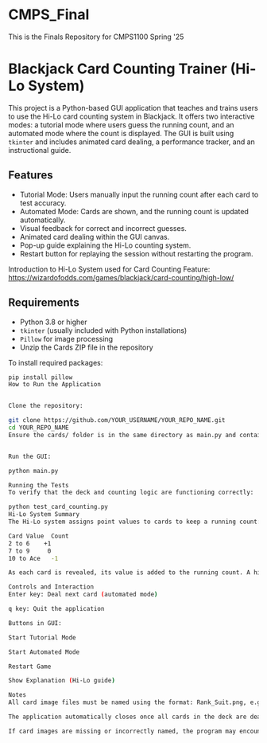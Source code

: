 # CMPS_Final
This is the Finals Repository for CMPS1100 Spring '25

# Blackjack Card Counting Trainer (Hi-Lo System)

This project is a Python-based GUI application that teaches and trains users to use the Hi-Lo card counting system in Blackjack. It offers two interactive modes: a tutorial mode where users guess the running count, and an automated mode where the count is displayed. The GUI is built using `tkinter` and includes animated card dealing, a performance tracker, and an instructional guide.

## Features

- Tutorial Mode: Users manually input the running count after each card to test accuracy.
- Automated Mode: Cards are shown, and the running count is updated automatically.
- Visual feedback for correct and incorrect guesses.
- Animated card dealing within the GUI canvas.
- Pop-up guide explaining the Hi-Lo counting system.
- Restart button for replaying the session without restarting the program.

Introduction to Hi-Lo System used for Card Counting Feature: https://wizardofodds.com/games/blackjack/card-counting/high-low/

## Requirements

- Python 3.8 or higher
- `tkinter` (usually included with Python installations)
- `Pillow` for image processing
- Unzip the Cards ZIP file in the repository

To install required packages:
```bash
pip install pillow
How to Run the Application


Clone the repository:

git clone https://github.com/YOUR_USERNAME/YOUR_REPO_NAME.git
cd YOUR_REPO_NAME
Ensure the cards/ folder is in the same directory as main.py and contains all 52 properly named card image files.


Run the GUI:

python main.py

Running the Tests
To verify that the deck and counting logic are functioning correctly:

python test_card_counting.py
Hi-Lo System Summary
The Hi-Lo system assigns point values to cards to keep a running count:

Card Value	Count
2 to 6	  +1
7 to 9	   0
10 to Ace	-1

As each card is revealed, its value is added to the running count. A higher count indicates a deck favorable to the player.

Controls and Interaction
Enter key: Deal next card (automated mode)

q key: Quit the application

Buttons in GUI:

Start Tutorial Mode

Start Automated Mode

Restart Game

Show Explanation (Hi-Lo guide)

Notes
All card image files must be named using the format: Rank_Suit.png, e.g., 2_Hearts.png, Queen_Spades.png.

The application automatically closes once all cards in the deck are dealt.

If card images are missing or incorrectly named, the program may encounter errors when displaying cards.
